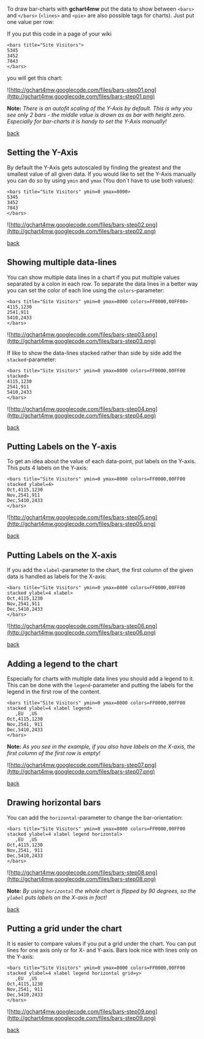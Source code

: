 To draw bar-charts with **gchart4mw** put the data to show between `<bars>` and `</bars>` (`<lines>` and `<pie>` are also possible tags for charts). Just put one value per row:

If you put this code in a page of your wiki

```
<bars title="Site Visitors">
5345
3452
7843
</bars>
```

you will get this chart:

![http://gchart4mw.googlecode.com/files/bars-step01.png](http://gchart4mw.googlecode.com/files/bars-step01.png)

**Note:** _There is an autofit scaling of the Y-Axis by default. This is why you see only 2 bars - the middle value is drawn as as bar with height zero. Especially for bar-charts it is handy to set the Y-Axis manually!_

[back](OnlineDocumentation.md)

## Setting the Y-Axis ##

By default the Y-Axis gets autoscaled by finding the greatest and the smallest value of all given data. If you would like to set the Y-Axis manually you can do so by using `ymin` and `ymax` (You don´t have to use both values):

```
<bars title="Site Visitors" ymin=0 ymax=8000>
5345
3452
7843
</bars>
```

![http://gchart4mw.googlecode.com/files/bars-step02.png](http://gchart4mw.googlecode.com/files/bars-step02.png)

[back](OnlineDocumentation.md)

## Showing multiple data-lines ##

You can show multiple data lines in a chart if you put multiple values separated by a colon in each row. To separate the data lines in a better way you can set the color of each line using the `colors`-parameter:

```
<bars title="Site Visitors" ymin=0 ymax=8000 colors=FF0000,00FF00>
4115,1230
2541,911
5410,2433
</bars>
```

![http://gchart4mw.googlecode.com/files/bars-step03.png](http://gchart4mw.googlecode.com/files/bars-step03.png)

If like to show the data-lines stacked rather than side by side add the `stacked`-parameter:

```
<bars title="Site Visitors" ymin=0 ymax=8000 colors=FF0000,00FF00 stacked>
4115,1230
2541,911
5410,2433
</bars>
```

![http://gchart4mw.googlecode.com/files/bars-step04.png](http://gchart4mw.googlecode.com/files/bars-step04.png)

[back](OnlineDocumentation.md)

## Putting Labels on the Y-axis ##

To get an idea about the value of each data-point, put labels on the Y-axis. This puts 4 labels on the Y-axis:

```
<bars title="Site Visitors" ymin=0 ymax=8000 colors=FF0000,00FF00 stacked ylabel=4>
Oct,4115,1230
Nov,2541,911
Dec,5410,2433
</bars>
```

![http://gchart4mw.googlecode.com/files/bars-step05.png](http://gchart4mw.googlecode.com/files/bars-step05.png)

[back](OnlineDocumentation.md)

## Putting Labels on the X-axis ##

If you add the `xlabel`-parameter to the chart, the first column of the given data is handled as labels for the X-axis:

```
<bars title="Site Visitors" ymin=0 ymax=8000 colors=FF0000,00FF00 stacked ylabel=4 xlabel>
Oct,4115,1230
Nov,2541,911
Dec,5410,2433
</bars>
```

![http://gchart4mw.googlecode.com/files/bars-step06.png](http://gchart4mw.googlecode.com/files/bars-step06.png)

[back](OnlineDocumentation.md)

## Adding a legend to the chart ##

Especially for charts with multiple data lines you should add a legend to it. This can be done with the `legend`-parameter and putting the labels for the legend in the first row of the content.

```
<bars title="Site Visitors" ymin=0 ymax=8000 colors=FF0000,00FF00 stacked ylabel=4 xlabel legend>
   ,EU  ,US
Oct,4115,1230
Nov,2541, 911
Dec,5410,2433
</bars>
```

**Note:** _As you see in the example, if you also have labels on the X-axis, the first column of the first row is empty!_

![http://gchart4mw.googlecode.com/files/bars-step07.png](http://gchart4mw.googlecode.com/files/bars-step07.png)

[back](OnlineDocumentation.md)

## Drawing horizontal bars ##

You can add the `horizontal`-parameter to change the bar-orientation:
```
<bars title="Site Visitors" ymin=0 ymax=8000 colors=FF0000,00FF00 stacked ylabel=4 xlabel legend horizontal>
   ,EU  ,US
Oct,4115,1230
Nov,2541, 911
Dec,5410,2433
</bars>
```

![http://gchart4mw.googlecode.com/files/bars-step08.png](http://gchart4mw.googlecode.com/files/bars-step08.png)

**Note:** _By using `horizontal` the whole chart is flipped by 90 degrees, so the `ylabel` puts labels on the X-axis in fact!_

[back](OnlineDocumentation.md)

## Putting a grid under the chart ##

It is easier to compare values if you put a grid under the chart. You can put lines for one axis only or for X- and Y-axis. Bars look nice with lines only on the Y-axis:

```
<bars title="Site Visitors" ymin=0 ymax=8000 colors=FF0000,00FF00 stacked ylabel=4 xlabel legend horizontal grid=y>
   ,EU  ,US
Oct,4115,1230
Nov,2541, 911
Dec,5410,2433
</bars>
```

![http://gchart4mw.googlecode.com/files/bars-step09.png](http://gchart4mw.googlecode.com/files/bars-step09.png)

[back](OnlineDocumentation.md)
